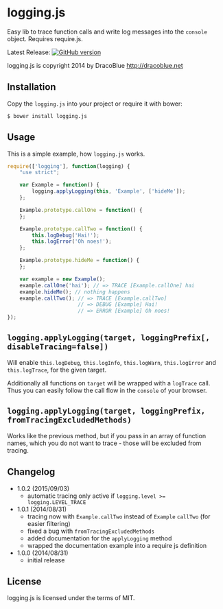 # logging.js

Easy lib to trace function calls and write log messages into the `console` object. Requires require.js.

Latest Release: [![GitHub version](https://badge.fury.io/gh/DracoBlue%2Flogging-js.png)](https://github.com/DracoBlue/logging-js/releases)

logging.js is copyright 2014 by DracoBlue <http://dracoblue.net>

## Installation

Copy the `logging.js` into your project or require it with bower:

``` console
$ bower install logging.js
```

## Usage

This is a simple example, how `logging.js` works.

``` javascript
require(['logging'], function(logging) {
    "use strict";

    var Example = function() {
        logging.applyLogging(this, 'Example', ['hideMe']);
    };

    Example.prototype.callOne = function() {
    };

    Example.prototype.callTwo = function() {
        this.logDebug('Hai!');
        this.logError('Oh noes!');
    };

    Example.prototype.hideMe = function() {
    };

    var example = new Example();
    example.callOne('hai'); // => TRACE [Example.callOne] hai
    example.hideMe(); // nothing happens
    example.callTwo(); // => TRACE [Example.callTwo]
                       // => DEBUG [Example] Hai!
                       // => ERROR [Example] Oh noes!
});
```

## `logging.applyLogging(target, loggingPrefix[, disableTracing=false])`

Will enable `this.logDebug`, `this.logInfo`, `this.logWarn`, `this.logError` and `this.logTrace`, for the given target.

Additionally all functions on `target` will be wrapped with a `logTrace` call. Thus you can easily follow the call
flow in the `console` of your browser.

## `logging.applyLogging(target, loggingPrefix, fromTracingExcludedMethods)`

Works like the previous method, but if you pass in an array of function names, which you do not want to trace - those
will be excluded from tracing.

## Changelog

* 1.0.2 (2015/09/03)
  - automatic tracing only active if `logging.level >= logging.LEVEL_TRACE`
* 1.0.1 (2014/08/31)
  - tracing now with `Example.callTwo` instead of `Example` `callTwo` (for easier filtering)
  - fixed a bug with `fromTracingExcludedMethods`
  - added documentation for the `applyLogging` method
  - wrapped the documentation example into a require js definition
* 1.0.0 (2014/08/31)
  - initial release

## License

logging.js is licensed under the terms of MIT.